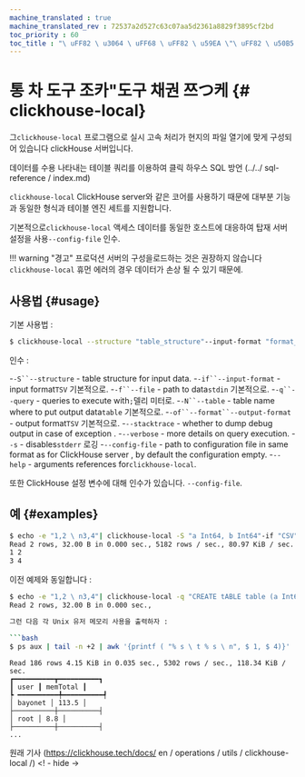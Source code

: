 ```yaml
--- 
machine_translated : true 
machine_translated_rev : 72537a2d527c63c07aa5d2361a8829f3895cf2bd 
toc_priority : 60 
toc_title : "\ uFF82 \ u3064 \ uFF68 \ uFF82 \ u59EA \"\ uFF82 \ u50B5 \ uFF82 \ u3064 \ uFF79 " 
--- 
```


# 통 차 도구 조카"도구 채권 쯔つ케 {# clickhouse-local} 

그`clickhouse-local` 프로그램으로 실시 고속 처리가 현지의 파일 열기에 맞게 구성되어 있습니다 clickHouse 서버입니다. 

데이터를 수용 나타내는 테이블 쿼리를 이용하여 클릭 하우스 SQL 방언 (../../ sql-reference / index.md) 

`clickhouse-local` ClickHouse server와 같은 코어를 사용하기 때문에 대부분 기능과 동일한 형식과 테이블 엔진 세트를 지원합니다. 

기본적으로`clickhouse-local` 액세스 데이터를 동일한 호스트에 대응하여 탑재 서버 설정을 사용`--config-file` 인수. 

!!! warning "경고" 
    프로덕션 서버의 구성을로드하는 것은 권장하지 않습니다`clickhouse-local` 휴먼 에러의 경우 데이터가 손상 될 수 있기 때문에. 

## 사용법 {#usage} 

기본 사용법 :

```bash 
$ clickhouse-local --structure "table_structure"--input-format "format_of_incoming_data"-q "query" 
``` 

인수 : 

-`-S``--structure` - table structure for input data. 
-`-if``--input-format` - input format`TSV` 기본적으로. 
-`-f``--file` - path to data`stdin` 기본적으로. 
-`-q``--query` - queries to execute with`;`델리 미터로. 
-`-N``--table` - table name where to put output data`table` 기본적으로. 
-`-of``--format``--output-format` - output format`TSV` 기본적으로. 
-`--stacktrace` - whether to dump debug output in case of exception . 
-`--verbose` - more details on query execution. 
-`-s` - disables`stderr` 로깅
-`--config-file` - path to configuration file in same format as for ClickHouse server , by default the configuration empty. 
-`--help` - arguments references for`clickhouse-local`. 

또한 ClickHouse 설정 변수에 대해 인수가 있습니다. `--config-file`. 

## 예 {#examples} 

```bash 
$ echo -e "1,2 \ n3,4"| clickhouse-local -S "a Int64, b Int64"-if "CSV" -q "SELECT * FROM table" 
Read 2 rows, 32.00 B in 0.000 sec., 5182 rows / sec., 80.97 KiB / sec. 
1 2 
3 4 
``` 

이전 예제와 동일합니다 : 

```bash 
$ echo -e "1,2 \ n3,4"| clickhouse-local -q "CREATE tABLE table (a Int64, b Int64) ENGINE = File (CSV, stdin); SELECT a, b FROM table; DROP tABLE table" 
Read 2 rows, 32.00 B in 0.000 sec.,

그런 다음 각 Unix 유저 메모리 사용을 출력하자 : 

```bash 
$ ps aux | tail -n +2 | awk '{printf ( "% s \ t % s \ n", $ 1, $ 4)}' | clickhouse-local -S "user String, mem Float64"-q "SELECT user round (sum (mem), 2) as memTotal FROM table GROUP BY user ORDER BY memTotal DESC FORMAT Pretty " 
``` 

```text 
Read 186 rows 4.15 KiB in 0.035 sec., 5302 rows / sec., 118.34 KiB / sec. 
┏━━━━━━━━━━┳━━━━━━━━━━┓ 
┃ user ┃ memTotal ┃ 
┡ ━━━━━━━━━━╇━━━━━━━━━━┩ 
│ bayonet │ 113.5 │ 
├──────────┼──────────┤ 
│ root │ 8.8 │ 
├──────────┼──────────┤ 
... 
``` 

원래 기사 (https://clickhouse.tech/docs/ en / operations / utils / clickhouse-local /) <! - hide ->
